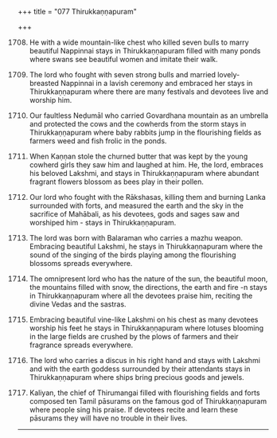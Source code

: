 +++
title = "077 Thirukkaṇṇapuram"

+++

1708. He with a wide mountain-like chest
      who killed seven bulls to marry beautiful Nappinnai
      stays in Thirukkaṇṇapuram filled with many ponds
      where swans see beautiful women and imitate their walk.

1709. The lord who fought with seven strong bulls
      and married lovely-breasted Nappinnai
      in a lavish ceremony and embraced her
      stays in Thirukkaṇṇapuram
      where there are many festivals
      and devotees live and worship him.

1710. Our faultless Neḍumāl
      who carried Govardhana mountain as an umbrella
      and protected the cows and the cowherds from the storm
      stays in Thirukkaṇṇapuram
      where baby rabbits jump in the flourishing fields
      as farmers weed and fish frolic in the ponds.

1711. When Kaṇṇan stole the churned butter
      that was kept by the young cowherd girls
      they saw him and laughed at him.
      He, the lord, embraces his beloved Lakshmi,
      and stays in Thirukkaṇṇapuram
      where abundant fragrant flowers blossom as bees play in their pollen.

1712. Our lord who fought with the Rākshasas, killing them
      and burning Lanka surrounded with forts,
      and measured the earth and the sky in the sacrifice of Mahābali,
      as his devotees, gods and sages saw and worshiped him -
      stays in Thirukkaṇṇapuram.

1713. The lord was born with Balaraman
      who carries a mazhu weapon.
      Embracing beautiful Lakshmi,
      he stays in Thirukkaṇṇapuram
      where the sound of the singing of the birds
      playing among the flourishing blossoms spreads everywhere.

1714. The omnipresent lord who has the nature of the sun,
      the beautiful moon, the mountains filled with snow,
      the directions, the earth and fire -n
      stays in Thirukkaṇṇapuram
      where all the devotees praise him,
      reciting the divine Vedas and the sastras.

1715. Embracing beautiful vine-like Lakshmi on his chest
      as many devotees worship his feet
      he stays in Thirukkaṇṇapuram
      where lotuses blooming in the large fields
      are crushed by the plows of farmers
      and their fragrance spreads everywhere.

1716. The lord who carries a discus in his right hand
      and stays with Lakshmi and with the earth goddess
      surrounded by their attendants
      stays in Thirukkaṇṇapuram
      where ships bring precious goods and jewels.

1717. Kaliyan, the chief of Thirumangai
      filled with flourishing fields and forts
      composed ten Tamil pāsurams
      on the famous god of Thirukkaṇṇapuram
      where people sing his praise.
      If devotees recite and learn these pāsurams
      they will have no trouble in their lives.
---------
